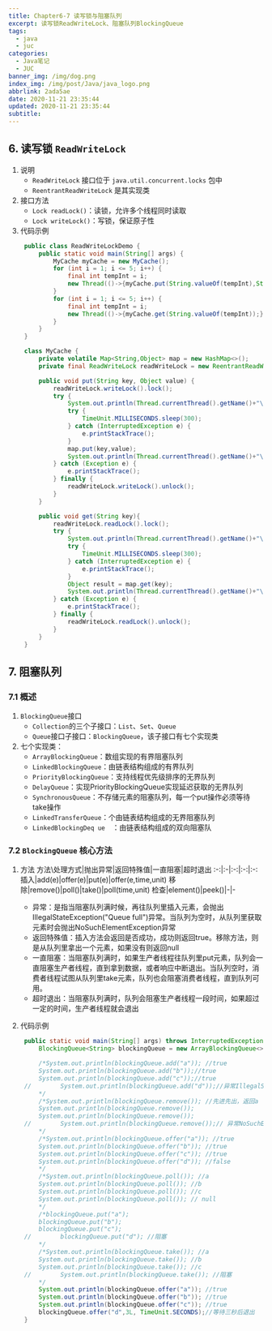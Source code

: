 ```yaml
---
title: Chapter6-7 读写锁与阻塞队列
excerpt: 读写锁ReadWriteLock、阻塞队列BlockingQueue
tags:
  - java
  - juc
categories:
  - Java笔记
  - JUC
banner_img: /img/dog.png
index_img: /img/post/Java/java_logo.png
abbrlink: 2ada5ae
date: 2020-11-21 23:35:44
updated: 2020-11-21 23:35:44
subtitle:
---
```

## 6. 读写锁 `ReadWriteLock`
1. 说明
   * `ReadWriteLock` 接口位于 `java.util.concurrent.locks` 包中
   * `ReentrantReadWriteLock` 是其实现类
2. 接口方法
   * `Lock readLock()`：读锁，允许多个线程同时读取
   * `Lock writeLock()`：写锁，保证原子性
3. 代码示例
   ```java
    public class ReadWriteLockDemo {
        public static void main(String[] args) {
            MyCache myCache = new MyCache();
            for (int i = 1; i <= 5; i++) {
                final int tempInt = i;
                new Thread(()->{myCache.put(String.valueOf(tempInt),String.valueOf(tempInt));},String.valueOf(i)).start();
            }
            for (int i = 1; i <= 5; i++) {
                final int tempInt = i;
                new Thread(()->{myCache.get(String.valueOf(tempInt));},String.valueOf(i)).start();
            }
        }
    }

    class MyCache {
        private volatile Map<String,Object> map = new HashMap<>();
        private final ReadWriteLock readWriteLock = new ReentrantReadWriteLock();

        public void put(String key, Object value) {
            readWriteLock.writeLock().lock();
            try {
                System.out.println(Thread.currentThread().getName()+"\t-----写入数据"+key);
                try {
                    TimeUnit.MILLISECONDS.sleep(300);
                } catch (InterruptedException e) {
                    e.printStackTrace();
                }
                map.put(key,value);
                System.out.println(Thread.currentThread().getName()+"\t-----写入完成");
            } catch (Exception e) {
                e.printStackTrace();
            } finally {
                readWriteLock.writeLock().unlock();
            }
        }

        public void get(String key){
            readWriteLock.readLock().lock();
            try {
                System.out.println(Thread.currentThread().getName()+"\t 读取数据");
                try {
                    TimeUnit.MILLISECONDS.sleep(300);
                } catch (InterruptedException e) {
                    e.printStackTrace();
                }
                Object result = map.get(key);
                System.out.println(Thread.currentThread().getName()+"\t 读取完成"+result);
            } catch (Exception e) {
                e.printStackTrace();
            } finally {
                readWriteLock.readLock().unlock();
            }
        }
    }
   ```

## 7. 阻塞队列
### 7.1 概述
1. `BlockingQueue`接口
   * `Collection`的三个子接口：`List`、`Set`、`Queue`
   * `Queue`接口子接口：`BlockingQueue`，该子接口有七个实现类
2. 七个实现类：
   * `ArrayBlockingQueue`：数组实现的有界阻塞队列
   * `LinkedBlockingQueue`：由链表结构组成的有界队列
   * `PriorityBlockingQueue`：支持线程优先级排序的无界队列
   * `DelayQueue`：实现PriorityBlockingQueue实现延迟获取的无界队列
   * `SynchronousQueue`：不存储元素的阻塞队列，每一个put操作必须等待take操作
   * `LinkedTransferQueue`：个由链表结构组成的无界阻塞队列
   * `LinkedBlockingDeq ue	`：由链表结构组成的双向阻塞队

### 7.2  `BlockingQueue` 核心方法
1. 方法
    方法\处理方式|抛出异常|返回特殊值|一直阻塞|超时退出
    :-:|:-|:-:|:-:|:-:
    插入|add(e)|offer(e)|put(e)|offer(e,time,unit)
    移除|remove()|poll()|take()|poll(time,unit)
    检查|element()|peek()|-|-
    * 异常：是指当阻塞队列满时候，再往队列里插入元素，会抛出IllegalStateException("Queue full")异常。当队列为空时，从队列里获取元素时会抛出NoSuchElementException异常 
    * 返回特殊值：插入方法会返回是否成功，成功则返回true。移除方法，则是从队列里拿出一个元素，如果没有则返回null
    * 一直阻塞：当阻塞队列满时，如果生产者线程往队列里put元素，队列会一直阻塞生产者线程，直到拿到数据，或者响应中断退出。当队列空时，消费者线程试图从队列里take元素，队列也会阻塞消费者线程，直到队列可用。
    * 超时退出：当阻塞队列满时，队列会阻塞生产者线程一段时间，如果超过一定的时间，生产者线程就会退出

2. 代码示例
   ```java
    public static void main(String[] args) throws InterruptedException {
        BlockingQueue<String> blockingQueue = new ArrayBlockingQueue<>(3);

        /*System.out.println(blockingQueue.add("a")); //true
        System.out.println(blockingQueue.add("b"));//true
        System.out.println(blockingQueue.add("c"));//true
    //        System.out.println(blockingQueue.add("d"));//异常IllegalStateException("Queue full")
        */
        /*System.out.println(blockingQueue.remove()); //先进先出，返回a
        System.out.println(blockingQueue.remove());
        System.out.println(blockingQueue.remove());
    //        System.out.println(blockingQueue.remove());// 异常NoSuchElementException
        */
        /*System.out.println(blockingQueue.offer("a")); //true
        System.out.println(blockingQueue.offer("b")); //true
        System.out.println(blockingQueue.offer("c")); //true
        System.out.println(blockingQueue.offer("d")); //false
        */
        /*System.out.println(blockingQueue.poll()); //a
        System.out.println(blockingQueue.poll()); //b
        System.out.println(blockingQueue.poll()); //c
        System.out.println(blockingQueue.poll()); // null
        */
        /*blockingQueue.put("a");
        blockingQueue.put("b");
        blockingQueue.put("c");
    //        blockingQueue.put("d"); //阻塞
        */
        /*System.out.println(blockingQueue.take()); //a
        System.out.println(blockingQueue.take()); //b
        System.out.println(blockingQueue.take()); //c
    //        System.out.println(blockingQueue.take()); //阻塞
        */
        System.out.println(blockingQueue.offer("a")); //true
        System.out.println(blockingQueue.offer("b")); //true
        System.out.println(blockingQueue.offer("c")); //true
        blockingQueue.offer("d",3L, TimeUnit.SECONDS);//等待三秒后退出
    }
   ```